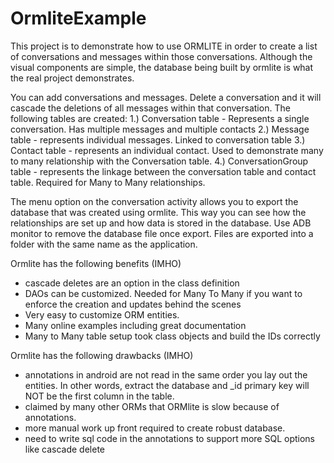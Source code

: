 # OrmliteExample

This project is to demonstrate how to use ORMLITE in order to create a list of conversations and messages within those conversations. Although the visual components are simple, the database being built by ormlite is what the real project demonstrates.

You can add conversations and messages. Delete a conversation and it will cascade the deletions of all messages within that conversation. The following tables are created:
1.) Conversation table - Represents a single conversation. Has multiple messages and multiple contacts
2.) Message table - represents individual messages. Linked to conversation table
3.) Contact table - represents an individual contact. Used to demonstrate many to many relationship with the Conversation table.
4.) ConversationGroup table - represents the linkage between the conversation table and contact table. Required for Many to Many relationships.

The menu option on the conversation activity allows you to export the database that was created using ormlite. This way you can see how the relationships are set up and how data is stored in the database. Use ADB monitor to remove the database file once export. Files are exported
into a folder with the same name as the application.

Ormlite has the following benefits (IMHO)
- cascade deletes are an option in the class definition
- DAOs can be customized. Needed for Many To Many if you want to enforce the creation and updates behind the scenes
- Very easy to customize ORM entities.
- Many online examples including great documentation
- Many to Many table setup took class objects and build the IDs correctly

Ormlite has the following drawbacks (IMHO)
- annotations in android are not read in the same order you lay out the entities. In other words, extract the database and _id primary key will NOT be the first column in the table.
- claimed by many other ORMs that ORMlite is slow because of annotations.
- more manual work up front required to create robust database.
- need to write sql code in the annotations to support more SQL options like cascade delete
